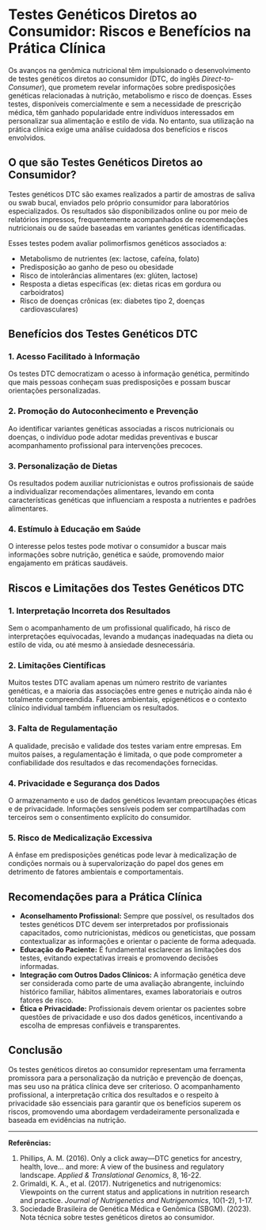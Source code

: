 
# Testes Genéticos Diretos ao Consumidor: Riscos e Benefícios na Prática Clínica

Os avanços na genômica nutricional têm impulsionado o desenvolvimento de testes genéticos diretos ao consumidor (DTC, do inglês *Direct-to-Consumer*), que prometem revelar informações sobre predisposições genéticas relacionadas à nutrição, metabolismo e risco de doenças. Esses testes, disponíveis comercialmente e sem a necessidade de prescrição médica, têm ganhado popularidade entre indivíduos interessados em personalizar sua alimentação e estilo de vida. No entanto, sua utilização na prática clínica exige uma análise cuidadosa dos benefícios e riscos envolvidos.

## O que são Testes Genéticos Diretos ao Consumidor?

Testes genéticos DTC são exames realizados a partir de amostras de saliva ou swab bucal, enviados pelo próprio consumidor para laboratórios especializados. Os resultados são disponibilizados online ou por meio de relatórios impressos, frequentemente acompanhados de recomendações nutricionais ou de saúde baseadas em variantes genéticas identificadas.

Esses testes podem avaliar polimorfismos genéticos associados a:

- Metabolismo de nutrientes (ex: lactose, cafeína, folato)
- Predisposição ao ganho de peso ou obesidade
- Risco de intolerâncias alimentares (ex: glúten, lactose)
- Resposta a dietas específicas (ex: dietas ricas em gordura ou carboidratos)
- Risco de doenças crônicas (ex: diabetes tipo 2, doenças cardiovasculares)

## Benefícios dos Testes Genéticos DTC

### 1. **Acesso Facilitado à Informação**
Os testes DTC democratizam o acesso à informação genética, permitindo que mais pessoas conheçam suas predisposições e possam buscar orientações personalizadas.

### 2. **Promoção do Autoconhecimento e Prevenção**
Ao identificar variantes genéticas associadas a riscos nutricionais ou doenças, o indivíduo pode adotar medidas preventivas e buscar acompanhamento profissional para intervenções precoces.

### 3. **Personalização de Dietas**
Os resultados podem auxiliar nutricionistas e outros profissionais de saúde a individualizar recomendações alimentares, levando em conta características genéticas que influenciam a resposta a nutrientes e padrões alimentares.

### 4. **Estímulo à Educação em Saúde**
O interesse pelos testes pode motivar o consumidor a buscar mais informações sobre nutrição, genética e saúde, promovendo maior engajamento em práticas saudáveis.

## Riscos e Limitações dos Testes Genéticos DTC

### 1. **Interpretação Incorreta dos Resultados**
Sem o acompanhamento de um profissional qualificado, há risco de interpretações equivocadas, levando a mudanças inadequadas na dieta ou estilo de vida, ou até mesmo à ansiedade desnecessária.

### 2. **Limitações Científicas**
Muitos testes DTC avaliam apenas um número restrito de variantes genéticas, e a maioria das associações entre genes e nutrição ainda não é totalmente compreendida. Fatores ambientais, epigenéticos e o contexto clínico individual também influenciam os resultados.

### 3. **Falta de Regulamentação**
A qualidade, precisão e validade dos testes variam entre empresas. Em muitos países, a regulamentação é limitada, o que pode comprometer a confiabilidade dos resultados e das recomendações fornecidas.

### 4. **Privacidade e Segurança dos Dados**
O armazenamento e uso de dados genéticos levantam preocupações éticas e de privacidade. Informações sensíveis podem ser compartilhadas com terceiros sem o consentimento explícito do consumidor.

### 5. **Risco de Medicalização Excessiva**
A ênfase em predisposições genéticas pode levar à medicalização de condições normais ou à supervalorização do papel dos genes em detrimento de fatores ambientais e comportamentais.

## Recomendações para a Prática Clínica

- **Aconselhamento Profissional:** Sempre que possível, os resultados dos testes genéticos DTC devem ser interpretados por profissionais capacitados, como nutricionistas, médicos ou geneticistas, que possam contextualizar as informações e orientar o paciente de forma adequada.
- **Educação do Paciente:** É fundamental esclarecer as limitações dos testes, evitando expectativas irreais e promovendo decisões informadas.
- **Integração com Outros Dados Clínicos:** A informação genética deve ser considerada como parte de uma avaliação abrangente, incluindo histórico familiar, hábitos alimentares, exames laboratoriais e outros fatores de risco.
- **Ética e Privacidade:** Profissionais devem orientar os pacientes sobre questões de privacidade e uso dos dados genéticos, incentivando a escolha de empresas confiáveis e transparentes.

## Conclusão

Os testes genéticos diretos ao consumidor representam uma ferramenta promissora para a personalização da nutrição e prevenção de doenças, mas seu uso na prática clínica deve ser criterioso. O acompanhamento profissional, a interpretação crítica dos resultados e o respeito à privacidade são essenciais para garantir que os benefícios superem os riscos, promovendo uma abordagem verdadeiramente personalizada e baseada em evidências na nutrição.

---

**Referências:**

1. Phillips, A. M. (2016). Only a click away—DTC genetics for ancestry, health, love... and more: A view of the business and regulatory landscape. *Applied & Translational Genomics*, 8, 16-22.
2. Grimaldi, K. A., et al. (2017). Nutrigenetics and nutrigenomics: Viewpoints on the current status and applications in nutrition research and practice. *Journal of Nutrigenetics and Nutrigenomics*, 10(1-2), 1-17.
3. Sociedade Brasileira de Genética Médica e Genômica (SBGM). (2023). Nota técnica sobre testes genéticos diretos ao consumidor.
```
